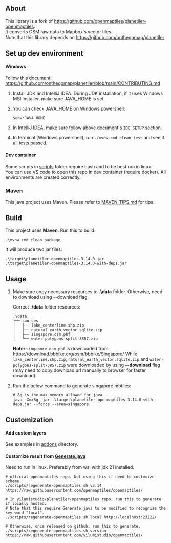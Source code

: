 ## About

This library is a fork of https://github.com/openmaptiles/planetiler-openmaptiles.  
It converts OSM raw data to Mapbox's vector tiles.  
Note that this library depends on https://github.com/onthegomap/planetiler

## Set up dev environment

#### Windows

Follow this document: https://github.com/onthegomap/planetiler/blob/main/CONTRIBUTING.md

1. Install JDK and IntelliJ IDEA. During JDK installation, if it uses Windows MSI installer, make sure JAVA_HOME is set.
2. You can check JAVA_HOME on Windows powershell:

   ```
   $env:JAVA_HOME
   ```
3. In IntelliJ IDEA, make sure follow above document's `IDE SETUP` section.
4. In terminal (Windows powershell), run `./mvnw.cmd clean test` and see if all tests passed.

#### Dev container

Some scripts in [scripts](../scripts) folder require bash and to be best run in linux.  
You can use VS code to open this repo in dev container (require docker). All environments are created correctly.

### Maven

This java project uses Maven. Please refer to [MAVEN-TIPS.md](MAVEN-TIPS.md) for tips.

## Build

This project uses **Maven**. Run this to build.

```
.\mvnw.cmd clean package
```

It will produce two jar files:

```
.\target\planetiler-openmaptiles-3.14.0.jar
.\target\planetiler-openmaptiles-3.14.0-with-deps.jar
```

## Usage

1. Make sure copy necessary resources to **.\data** folder. Otherwise, need to download using --download flag.

   Correct **.\data** folder resources:

   ```
   .\data
   ├── sources
   │   ├── lake_centerline.shp.zip
   │   ├── natural_earth_vector.sqlite.zip
   │   ├── singapore.osm.pbf
   │   └── water-polygons-split-3857.zip
   ```

   **Note:** `singapore.osm.pbf` is downloaded from https://download.bbbike.org/osm/bbbike/Singapore/
   While `lake_centerline.shp.zip`, `natural_earth_vector.sqlite.zip` and `water-polygons-split-3857.zip` were downloaded
   by using **--download** flag (may need to copy download url manually to browser for faster download).

2. Run the below command to generate singapore mbtiles:

   ```
   # 8g is the max memory allowed for java
   java -Xmx8g -jar .\target\planetiler-openmaptiles-3.14.0-with-deps.jar --force --area=singapore
   ```

## Customization

#### Add custom layers

See examples in [addons](../src/main/java/org/openmaptiles/addons) directory.

#### Customize result from [Generate.java](../src/main/java/org/openmaptiles/Generate.java)

Need to run in linux. Preferably from wsl with jdk 21 installed.

```
# official openmaptiles repo. Not using this if need to customize scheme.
./scripts/regenerate-openmaptiles.sh v3.14 https://raw.githubusercontent.com/openmaptiles/openmaptiles/
```

```
# In yilumistudio/planetiler-openmaptiles repo, run this to generate if locally hosted. 
# Note that this require Generate.java to be modified to recognize the key word "local".
./scripts/regenerate-openmaptiles.sh local http://localhost:23222/

# Otherwise, once released on github, run this to generate.
./scripts/regenerate-openmaptiles.sh version https://raw.githubusercontent.com/yilumistudio/openmaptiles/
```

